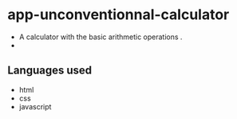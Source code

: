 # app-unconventionnal-calculator
- A calculator with the basic arithmetic operations .
- 

## Languages used
- html
- css
- javascript
